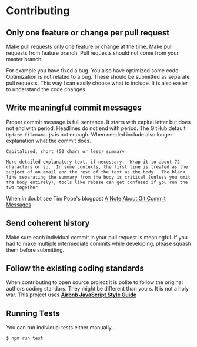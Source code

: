 # Contributing

## Only one feature or change per pull request

Make pull requests only one feature or change at the time. Make pull requests from feature branch. Pull requests should not come from your master branch.

For example you have fixed a bug. You also have optimized some code. Optimization is not related to a bug. These should be submitted as separate pull requests. This way I can easily choose what to include. It is also easier to understand the code changes.

## Write meaningful commit messages

Proper commit message is full sentence. It starts with capital letter but does not end with period. Headlines do not end with period. The GitHub default `Update filename.js` is not enough. When needed include also longer explanation what the commit does.

```
Capitalized, short (50 chars or less) summary

More detailed explanatory text, if necessary.  Wrap it to about 72
characters or so.  In some contexts, the first line is treated as the
subject of an email and the rest of the text as the body.  The blank
line separating the summary from the body is critical (unless you omit
the body entirely); tools like rebase can get confused if you run the
two together.
```

When in doubt see Tim Pope's blogpost [A Note About Git Commit Messages](http://tbaggery.com/2008/04/19/a-note-about-git-commit-messages.html)

## Send coherent history

Make sure each individual commit in your pull request is meaningful. If you had to make multiple intermediate commits while developing, please squash them before submitting.

## Follow the existing coding standards

When contributing to open source project it is polite to follow the original authors coding standars. They might be different than yours. It is not a holy war. This project uses **[Airbnb JavaScript Style Guide](https://github.com/airbnb/javascript)**

## Running Tests

You can run individual tests either manually...

``` bash
$ npm run test
```
